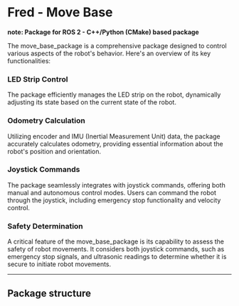 # Fred - Move Base

**note: Package for ROS 2 - C++/Python (CMake) based package**

The move_base_package is a comprehensive package designed to control various aspects of the robot's behavior. Here's an overview of its key functionalities:

### LED Strip Control

The package efficiently manages the LED strip on the robot, dynamically adjusting its state based on the current state of the robot.

### Odometry Calculation

Utilizing encoder and IMU (Inertial Measurement Unit) data, the package accurately calculates odometry, providing essential information about the robot's position and orientation.

### Joystick Commands

The package seamlessly integrates with joystick commands, offering both manual and autonomous control modes. Users can command the robot through the joystick, including emergency stop functionality and velocity control.

### Safety Determination

A critical feature of the move_base_package is its capability to assess the safety of robot movements. It considers both joystick commands, such as emergency stop signals, and ultrasonic readings to determine whether it is secure to initiate robot movements.

----

## Package structure

